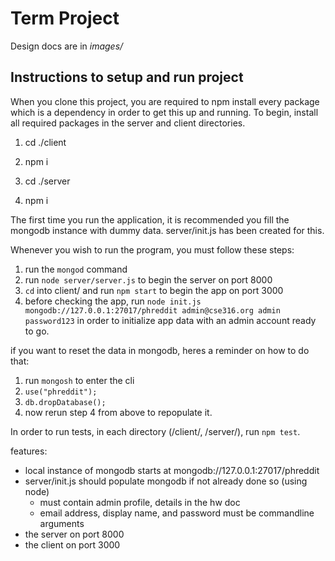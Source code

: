 # Term Project

Design docs are in *images/*

## Instructions to setup and run project
When you clone this project, you are required to npm install every package which is a dependency
in order to get this up and running. To begin, install all required packages in the server and client
directories.

1. cd ./client
2. npm i

3. cd ./server
4. npm i

The first time you run the application, it is recommended you fill the mongodb instance with dummy data.
server/init.js has been created for this.

Whenever you wish to run the program, you must follow these steps:
1. run the `mongod` command
2. run `node server/server.js` to begin the server on port 8000
3. `cd` into client/ and run `npm start` to begin the app on port 3000
4. before checking the app, run `node init.js mongodb://127.0.0.1:27017/phreddit admin@cse316.org admin password123` in order
to initialize app data with an admin account ready to go.

if you want to reset the data in mongodb, heres a reminder on how to do that:

1. run `mongosh` to enter the cli
2. `use("phreddit");`
3. `db.dropDatabase();`
4. now rerun step 4 from above to repopulate it.

In order to run tests, in each directory (/client/, /server/), run `npm test`.

features:
- local instance of mongodb starts at mongodb://127.0.0.1:27017/phreddit
- server/init.js should populate mongodb if not already done so (using node)
    - must contain admin profile, details in the hw doc
    - email address, display name, and password must be commandline arguments
- the server on port 8000
- the client on port 3000

